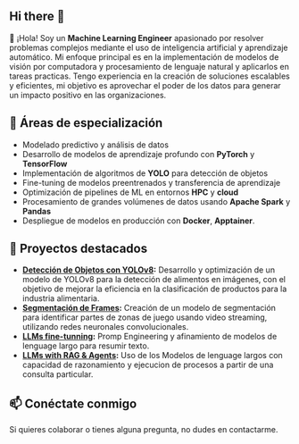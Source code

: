## Hi there 👋

👋 ¡Hola! Soy un **Machine Learning Engineer** apasionado por resolver problemas complejos mediante el uso de inteligencia artificial y aprendizaje automático. Mi enfoque principal es en la implementación de modelos de visión por computadora y procesamiento de lenguaje natural y aplicarlos en tareas practicas. Tengo experiencia en la creación de soluciones escalables y eficientes, mi objetivo es aprovechar el poder de los datos para generar un impacto positivo en las organizaciones.

## 🔧 Áreas de especialización
- Modelado predictivo y análisis de datos
- Desarrollo de modelos de aprendizaje profundo con **PyTorch** y **TensorFlow**
- Implementación de algoritmos de **YOLO** para detección de objetos
- Fine-tuning de modelos preentrenados y transferencia de aprendizaje
- Optimización de pipelines de ML en entornos **HPC** y **cloud**
- Procesamiento de grandes volúmenes de datos usando **Apache Spark** y **Pandas**
- Despliegue de modelos en producción con **Docker**, **Apptainer**.

## 📂 Proyectos destacados
- **[Detección de Objetos con YOLOv8](URL_a_proyecto):** Desarrollo y optimización de un modelo de YOLOv8 para la detección de alimentos en imágenes, con el objetivo de mejorar la eficiencia en la clasificación de productos para la industria alimentaria.
- **[Segmentación de Frames](URL_a_proyecto):** Creación de un modelo de segmentación para identificar partes de zonas de juego usando video streaming, utilizando redes neuronales convolucionales.
- **[LLMs fine-tunning](url_proyect):** Promp Engineering y afinamiento de modelos de lenguage largo para resumir texto.
- **[LLMs with RAG  & Agents](url_proyect):** Uso de los Modelos de lenguage largos con capacidad de razonamiento y ejecucion de procesos a partir de una consulta particular.
## 📫 Conéctate conmigo
Si quieres colaborar o tienes alguna pregunta, no dudes en contactarme.




<!--
**wild10/wild10** is a ✨ _special_ ✨ repository because its `README.md` (this file) appears on your GitHub profile.

Here are some ideas to get you started:

- 🔭 I’m currently working on ...
- 🌱 I’m currently learning ...
- 👯 I’m looking to collaborate on ...
- 🤔 I’m looking for help with ...
- 💬 Ask me about ...
- 📫 How to reach me: ...
- 😄 Pronouns: ...
- ⚡ Fun fact: ...
-->
